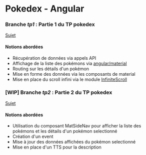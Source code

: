 # Pokedex - Angular

### Branche *tp1* : Partie 1 du TP pokedex

[Sujet](https://bisonfoutu.github.io/ng-reveal/#/5)

#### Notions abordées
- Récupération de données via appels API
- Affichage de la liste des pokémons via [angular/material](https://material.angular.io/)
- Routing sur les détails d'un pokémon
- Mise en forme des données via les composants de material
- Mise en place du scroll infini via le module [InfiniteScroll](https://github.com/orizens/ngx-infinite-scroll)

### [WIP] Branche *tp2* : Partie 2 du TP pokedex 

[Sujet](https://bisonfoutu.github.io/ng-reveal/#/6)

#### Notions abordées
- Utilisation du composant MatSideNav pour afficher la liste des pokémons et les détails 
d'un pokémon selectionné
- Création d'un event
- Mise à jour des données affichées du pokémon selectionné
- Mise en place d'un TTS pour la description 
